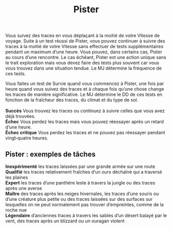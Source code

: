 ﻿---
title: Pister
titleEn: Track
id: EA5vuSgJfiHH7plD
group: actions
---
<p><span id="ctl00_MainContent_DetailedOutput">Vous suivez des traces en vous déplaçant à la moitié de votre Vitesse de voyage. Suite à un test réussi de Pister, vous pouvez continuer à suivre des traces à la moitié de votre Vitesse sans effectuer de tests supplémentaires pendant un maximum d’une heure. Vous pouvez, dans certains cas, Pister au cours d’une rencontre. Le cas échéant, Pister est une action unique sans le trait exploration mais vous devez faire des tests plus souvent car vous vous trouvez dans une situation tendue. Le MJ détermine la fréquence de ces tests.<br></span></p><p><span id="ctl00_MainContent_DetailedOutput">Vous faites un test de Survie quand vous commencez à Pister, une fois par heure quand vous suivez des traces et à chaque fois qu’une chose change les traces de manière significative. Le MJ détermine le DD de ces tests en fonction de la fraîcheur des traces, du climat et du type de sol.<br><br><strong>Succès</strong> Vous trouvez les traces ou continuez à suivre celles que vous avez déjà trouvées.<br><strong>Échec</strong> Vous perdez les traces mais vous pouvez réessayer après un retard d’une heure.<br><strong>Échec critique</strong> Vous perdez les traces et ne pouvez pas réessayer pendant vingt‑quatre heures.</span></p><h2 class="title">Pister : exemples de tâches</h2><p><strong>Inexpérimenté</strong> les traces laissées par une grande armée sur une route<br><strong>Qualifié</strong> les traces relativement fraîches d’un ours déchaîné qui a traversé les plaines<br><strong>Expert</strong>  les traces d’une panthère leste à travers la jungle ou des traces après une averse<br><strong>Maître</strong> des traces après les neiges hivernales, les traces d’une souris ou d’une créature plus petite ou des traces laissées sur des surfaces sur lesquelles on ne peut normalement pas trouver d’empreintes, comme de la roche nue<br><strong>Légendaire</strong> d’anciennes traces à travers les sables d’un désert balayé par le vent, des traces après un blizzard ou un ouragan violent</p>
